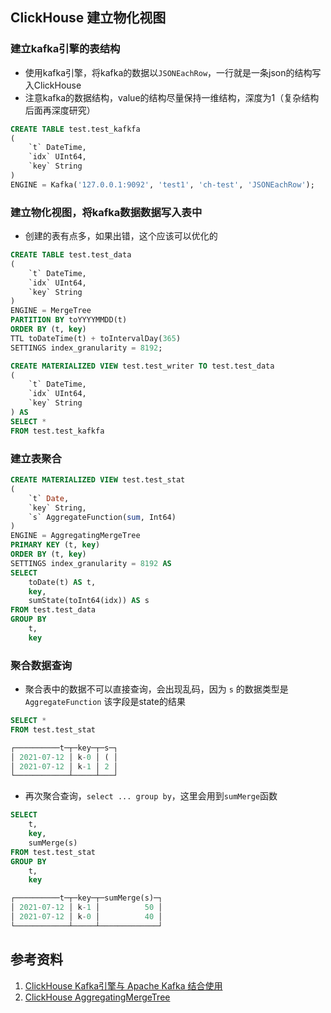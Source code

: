 
## ClickHouse 建立物化视图

### 建立kafka引擎的表结构
- 使用kafka引擎，将kafka的数据以`JSONEachRow`，一行就是一条json的结构写入ClickHouse
- 注意kafka的数据结构，value的结构尽量保持一维结构，深度为1（复杂结构后面再深度研究）
```sql
CREATE TABLE test.test_kafkfa
(
    `t` DateTime,
    `idx` UInt64,
    `key` String
)
ENGINE = Kafka('127.0.0.1:9092', 'test1', 'ch-test', 'JSONEachRow');
```

### 建立物化视图，将kafka数据数据写入表中

- 创建的表有点多，如果出错，这个应该可以优化的
```sql
CREATE TABLE test.test_data
(
    `t` DateTime,
    `idx` UInt64,
    `key` String
)
ENGINE = MergeTree
PARTITION BY toYYYYMMDD(t)
ORDER BY (t, key)
TTL toDateTime(t) + toIntervalDay(365)
SETTINGS index_granularity = 8192;

CREATE MATERIALIZED VIEW test.test_writer TO test.test_data
(
    `t` DateTime,
    `idx` UInt64,
    `key` String
) AS
SELECT *
FROM test.test_kafkfa
```

### 建立表聚合
```sql
CREATE MATERIALIZED VIEW test.test_stat
(
    `t` Date,
    `key` String,
    `s` AggregateFunction(sum, Int64)
)
ENGINE = AggregatingMergeTree
PRIMARY KEY (t, key)
ORDER BY (t, key)
SETTINGS index_granularity = 8192 AS
SELECT
    toDate(t) AS t,
    key,
    sumState(toInt64(idx)) AS s
FROM test.test_data
GROUP BY
    t,
    key
```

### 聚合数据查询

- 聚合表中的数据不可以直接查询，会出现乱码，因为 `s` 的数据类型是 `AggregateFunction` 该字段是state的结果
```sql
SELECT *
FROM test.test_stat

┌──────────t─┬─key─┬─s─┐
│ 2021-07-12 │ k-0 │ ( │
│ 2021-07-12 │ k-1 │ 2 │
└────────────┴─────┴───┘
```

- 再次聚合查询，`select ... group by`，这里会用到`sumMerge`函数
```sql
SELECT
    t,
    key,
    sumMerge(s)
FROM test.test_stat
GROUP BY
    t,
    key

┌──────────t─┬─key─┬─sumMerge(s)─┐
│ 2021-07-12 │ k-1 │          50 │
│ 2021-07-12 │ k-0 │          40 │
└────────────┴─────┴─────────────┘
```

## 参考资料
1. [ClickHouse Kafka引擎与 Apache Kafka 结合使用](https://clickhouse.tech/docs/zh/engines/table-engines/integrations/kafka/)
1. [ClickHouse AggregatingMergeTree](https://clickhouse.tech/docs/zh/engines/table-engines/mergetree-family/aggregatingmergetree/)